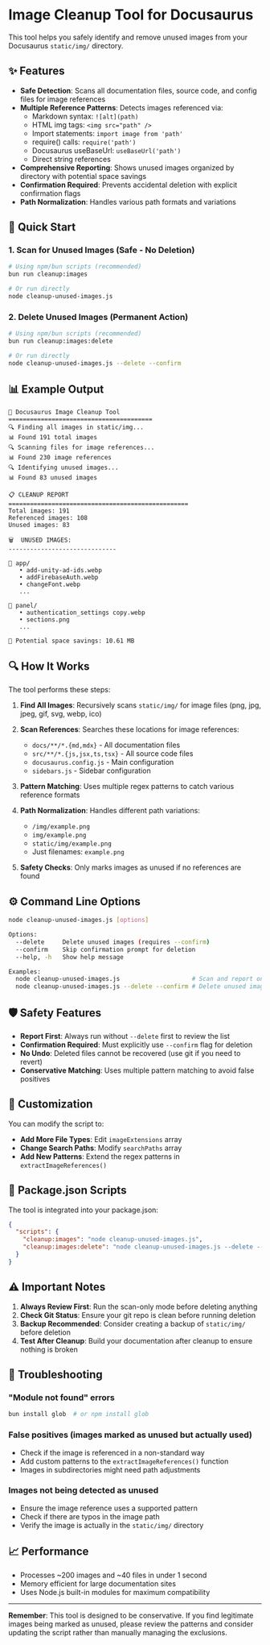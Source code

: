 # Image Cleanup Tool for Docusaurus

This tool helps you safely identify and remove unused images from your Docusaurus `static/img/` directory.

## ✨ Features

- **Safe Detection**: Scans all documentation files, source code, and config files for image references
- **Multiple Reference Patterns**: Detects images referenced via:
  - Markdown syntax: `![alt](path)`
  - HTML img tags: `<img src="path" />`
  - Import statements: `import image from 'path'`
  - require() calls: `require('path')`
  - Docusaurus useBaseUrl: `useBaseUrl('path')`
  - Direct string references
- **Comprehensive Reporting**: Shows unused images organized by directory with potential space savings
- **Confirmation Required**: Prevents accidental deletion with explicit confirmation flags
- **Path Normalization**: Handles various path formats and variations

## 🚀 Quick Start

### 1. Scan for Unused Images (Safe - No Deletion)

```bash
# Using npm/bun scripts (recommended)
bun run cleanup:images

# Or run directly
node cleanup-unused-images.js
```

### 2. Delete Unused Images (Permanent Action)

```bash
# Using npm/bun scripts (recommended)
bun run cleanup:images:delete

# Or run directly
node cleanup-unused-images.js --delete --confirm
```

## 📊 Example Output

```
🧹 Docusaurus Image Cleanup Tool
========================================
🔍 Finding all images in static/img...
📊 Found 191 total images
🔍 Scanning files for image references...
📊 Found 230 image references
🔍 Identifying unused images...
📊 Found 83 unused images

📋 CLEANUP REPORT
==================================================
Total images: 191
Referenced images: 108
Unused images: 83

🗑️  UNUSED IMAGES:
------------------------------

📁 app/
   • add-unity-ad-ids.webp
   • addFirebaseAuth.webp
   • changeFont.webp
   ...

📁 panel/
   • authentication_settings copy.webp
   • sections.png
   ...

💾 Potential space savings: 10.61 MB
```

## 🔍 How It Works

The tool performs these steps:

1. **Find All Images**: Recursively scans `static/img/` for image files (png, jpg, jpeg, gif, svg, webp, ico)

2. **Scan References**: Searches these locations for image references:

   - `docs/**/*.{md,mdx}` - All documentation files
   - `src/**/*.{js,jsx,ts,tsx}` - All source code files
   - `docusaurus.config.js` - Main configuration
   - `sidebars.js` - Sidebar configuration

3. **Pattern Matching**: Uses multiple regex patterns to catch various reference formats

4. **Path Normalization**: Handles different path variations:

   - `/img/example.png`
   - `img/example.png`
   - `static/img/example.png`
   - Just filenames: `example.png`

5. **Safety Checks**: Only marks images as unused if no references are found

## ⚙️ Command Line Options

```bash
node cleanup-unused-images.js [options]

Options:
  --delete     Delete unused images (requires --confirm)
  --confirm    Skip confirmation prompt for deletion
  --help, -h   Show help message

Examples:
  node cleanup-unused-images.js                    # Scan and report only
  node cleanup-unused-images.js --delete --confirm # Delete unused images
```

## 🛡️ Safety Features

- **Report First**: Always run without `--delete` first to review the list
- **Confirmation Required**: Must explicitly use `--confirm` flag for deletion
- **No Undo**: Deleted files cannot be recovered (use git if you need to revert)
- **Conservative Matching**: Uses multiple pattern matching to avoid false positives

## 🔧 Customization

You can modify the script to:

- **Add More File Types**: Edit `imageExtensions` array
- **Change Search Paths**: Modify `searchPaths` array
- **Add New Patterns**: Extend the regex patterns in `extractImageReferences()`

## 📝 Package.json Scripts

The tool is integrated into your package.json:

```json
{
  "scripts": {
    "cleanup:images": "node cleanup-unused-images.js",
    "cleanup:images:delete": "node cleanup-unused-images.js --delete --confirm"
  }
}
```

## ⚠️ Important Notes

1. **Always Review First**: Run the scan-only mode before deleting anything
2. **Check Git Status**: Ensure your git repo is clean before running deletion
3. **Backup Recommended**: Consider creating a backup of `static/img/` before deletion
4. **Test After Cleanup**: Build your documentation after cleanup to ensure nothing is broken

## 🐛 Troubleshooting

### "Module not found" errors

```bash
bun install glob  # or npm install glob
```

### False positives (images marked as unused but actually used)

- Check if the image is referenced in a non-standard way
- Add custom patterns to the `extractImageReferences()` function
- Images in subdirectories might need path adjustments

### Images not being detected as unused

- Ensure the image reference uses a supported pattern
- Check if there are typos in the image path
- Verify the image is actually in the `static/img/` directory

## 📈 Performance

- Processes ~200 images and ~40 files in under 1 second
- Memory efficient for large documentation sites
- Uses Node.js built-in modules for maximum compatibility

---

**Remember**: This tool is designed to be conservative. If you find legitimate images being marked as unused, please review the patterns and consider updating the script rather than manually managing the exclusions.
